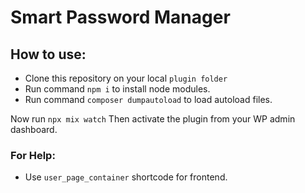 # Smart Password Manager

## How to use:

* Clone this repository on your local `plugin folder`
* Run command `npm i` to install node modules.
* Run command `composer dumpautoload` to load autoload files.

Now run `npx mix watch`
Then activate the plugin from your WP admin dashboard.


### For Help:
* Use `user_page_container` shortcode for frontend.
 
